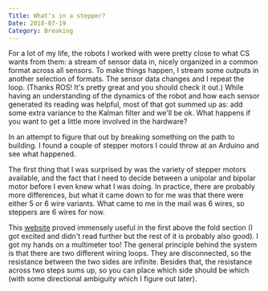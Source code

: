 ```yaml
---
Title: What's in a stepper?
Date: 2018-07-19
Category: Breaking
---
```


For a lot of my life, the robots I worked with were pretty close to what CS wants from them: a stream of sensor data in, nicely organized in a common format across all sensors. To make things happen, I stream some outputs in another selection of formats. The sensor data changes and I repeat the loop. (Thanks ROS! It's pretty great and you should check it out.) While having an understanding of the dynamics of the robot and how each sensor generated its reading was helpful, most of that got summed up as: add some extra variance to the Kalman filter and we'll be ok. What happens if you want to get a little more involved in the hardware?

In an attempt to figure that out by breaking something on the path to building. I found a couple of stepper motors I could throw at an Arduino and see what happened.

The first thing that I was surprised by was the variety of stepper motors available, and the fact that I need to decide between a unipolar and bipolar motor before I even knew what I was doing. In practice, there are probably more differences, but what it came down to for me was that there were either 5 or 6 wire variants. What came to me in the mail was 6 wires, so steppers are 6 wires for now.

This [website](http://www.jasonbabcock.com/computing/breadboard/unipolar/index.html) proved immensely useful in the first above the fold section (I got excited and didn't read further but the rest of it is probably also good). I got my hands on a multimeter too! The general principle behind the system is that there are two different wiring loops. They are disconnected, so the resistance between the two sides are infinite. Besides that, the resistance across two steps sums up, so you can place which side should be which (with some directional ambiguity which I figure out later).